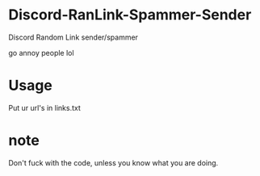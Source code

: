 # Discord-RanLink-Spammer-Sender

Discord Random Link sender/spammer

go annoy people lol

# Usage
Put ur url's in links.txt


# note
Don't fuck with the code, unless you know what you are doing.
